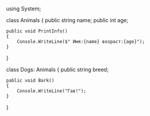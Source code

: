 using System;

class Animals
{
    public string name;
    public int age;

    public void PrintInfo()
    {
        Console.WriteLine($" Имя:{name} возраст:{age}");
    }
}

class Dogs: Animals
{
    public string breed;

    pablic void Bark()
    {
        Console.WriteLine("Гав!");
    }
}
